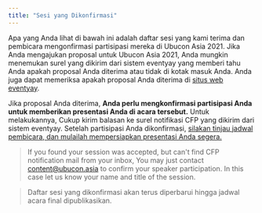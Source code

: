 ```yaml
---
title: "Sesi yang Dikonfirmasi"
---
```

Apa yang Anda lihat di bawah ini adalah daftar sesi yang kami terima dan pembicara mengonfirmasi partisipasi mereka di Ubucon Asia 2021.
Jika Anda mengajukan proposal untuk Ubucon Asia 2021, Anda mungkin menemukan surel yang dikirim dari sistem eventyay yang memberi tahu Anda apakah proposal Anda diterima atau tidak di kotak masuk Anda.
Anda juga dapat memeriksa apakah proposal Anda diterima di [situs web eventyay](https://eventyay.com/my-sessions).

Jika proposal Anda diterima, **Anda perlu mengkonfirmasi partisipasi Anda untuk memberikan presentasi Anda di acara tersebut.** Untuk melakukannya, Cukup kirim balasan ke surel notifikasi CFP yang dikirim dari sistem eventyay. Setelah partisipasi Anda dikonfirmasi, [silakan tinjau jadwal pembicara, dan mulailah mempersiapkan presentasi Anda segera.](../news/2021-07-30-speaker-schedules/)

> If you found your session was accepted, but can't find CFP notification mail from your inbox, You may just contact content@ubucon.asia to confirm your speaker participation. In this case let us know your name and title of the session.

> Daftar sesi yang dikonfirmasi akan terus diperbarui hingga jadwal acara final dipublikasikan.
